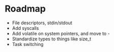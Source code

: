 # Roadmap
- File descriptors, stdin/stdout
- Add syscalls
- Add volatile on system pointers, and move to -
- Standardize types to things like size_t
- Task switching